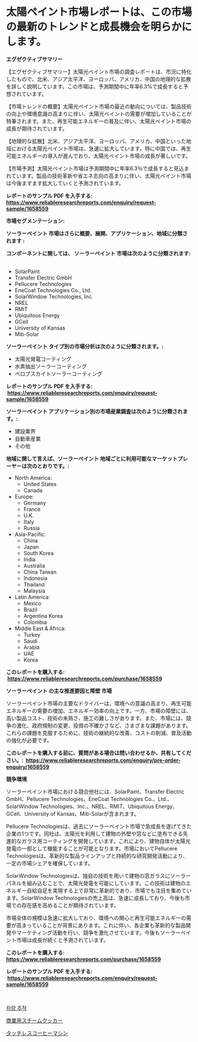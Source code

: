<p><h1>太陽ペイント市場レポートは、この市場の最新のトレンドと成長機会を明らかにします。</h1></p><p><strong>エグゼクティブサマリー</strong></p>
<p><p>【エグゼクティブサマリー】太陽光ペイント市場の調査レポートは、市況に特化したもので、北米、アジア太平洋、ヨーロッパ、アメリカ、中国の地理的な拡散を詳しく説明しています。この市場は、予測期間中に年率6.3%で成長すると予想されています。</p><p>【市場トレンドの概要】太陽光ペイント市場の最近の動向については、製品技術の向上や環境意識の高まりに伴い、太陽光ペイントの需要が増加していることが特筆されます。また、再生可能エネルギーの普及に伴い、太陽光ペイント市場の成長が期待されています。</p><p>【地理的な拡散】北米、アジア太平洋、ヨーロッパ、アメリカ、中国といった地域における太陽光ペイント市場は、急速に拡大しています。特に中国では、再生可能エネルギーの導入が進んでおり、太陽光ペイント市場の成長が著しいです。</p><p>【市場予測】太陽光ペイント市場は予測期間中に年率6.3％で成長すると見込まれています。製品の技術革新や省エネ志向の高まりに伴い、太陽光ペイント市場は今後ますます拡大していくと予測されています。</p></p>
<p><strong>レポートのサンプル PDF を入手する: <a href="https://www.reliableresearchreports.com/enquiry/request-sample/1658559">https://www.reliableresearchreports.com/enquiry/request-sample/1658559</a></strong></p>
<p><strong>市場セグメンテーション:</strong></p>
<p><strong> ソーラーペイント 市場はさらに概要、展開、アプリケーション、地域に分類されます :</strong></p>
<p><strong>コンポーネントに関しては、 ソーラーペイント 市場は次のように分類されます: &nbsp;</strong></p>
<p><ul><li>SolarPaint</li><li>Transfer Electric GmbH</li><li>Pellucere Technologies</li><li>EneCoat Technologies Co., Ltd.</li><li>SolarWindow Technologies, Inc.</li><li>NREL</li><li>RMIT</li><li>Ubiquitous Energy</li><li>GCell</li><li>University of Kansas</li><li>Mib-Solar</li></ul></p>
<p><strong> ソーラーペイント タイプ別の市場分析は次のように分類されます。:</strong></p>
<p><ul><li>太陽光発電コーティング</li><li>水素抽出ソーラーコーティング</li><li>ペロブスカイトソーラーコーティング</li></ul></p>
<p><strong>レポートのサンプル PDF を入手する: &nbsp;<a href="https://www.reliableresearchreports.com/enquiry/request-sample/1658559">https://www.reliableresearchreports.com/enquiry/request-sample/1658559</a></strong></p>
<p><strong> ソーラーペイント アプリケーション別の市場産業調査は次のように分類されます。:</strong></p>
<p><ul><li>建設業界</li><li>自動車産業</li><li>その他</li></ul></p>
<p><strong>地域に関して言えば、ソーラーペイント 地域ごとに利用可能なマーケットプレーヤーは次のとおりです。:</strong></p>
<p><ul>
    <li>
        North America:
        <ul>
            <li>United States</li>
            <li>Canada</li>
        </ul>
    </li>
    <li>
        Europe:
        <ul>
            <li>Germany</li>
            <li>France</li>
            <li>U.K.</li>
            <li>Italy</li>
            <li>Russia</li>
        </ul>
    </li>
    <li>
        Asia-Pacific:
        <ul>
            <li>China</li>
            <li>Japan</li>
            <li>South Korea</li>
            <li>India</li>
            <li>Australia</li>
            <li>China Taiwan</li>
            <li>Indonesia</li>
            <li>Thailand</li>
            <li>Malaysia</li>
        </ul>
    </li>
    <li>
        Latin America:
        <ul>
            <li>Mexico</li>
            <li>Brazil</li>
            <li>Argentina Korea</li>
            <li>Colombia</li>
        </ul>
    </li>
    <li>
        Middle East & Africa:
        <ul>
            <li>Turkey</li>
            <li>Saudi</li>
            <li>Arabia</li>
            <li>UAE</li>
            <li>Korea</li>
        </ul>
    </li>
    </ul></p>
<p><strong>このレポートを購入する: &nbsp;<a href="https://www.reliableresearchreports.com/purchase/1658559">https://www.reliableresearchreports.com/purchase/1658559</a></strong></p>
<p><strong>ソーラーペイント の主な推進要因と障壁 市場</strong></p>
<p><p>ソーラーペイント市場の主要なドライバーは、環境への意識の高まり、再生可能エネルギーの需要の増加、エネルギー効率の向上です。一方、市場の障壁には、高い製品コスト、技術の未熟さ、施工の難しさがあります。また、市場には、競争の激化、政府規制の変更、投資の不確かさなど、さまざまな課題があります。これらの課題を克服するために、技術の継続的な改善、コストの削減、普及活動の強化が必要です。</p></p>
<p><strong>このレポートを購入する前に、質問がある場合は問い合わせるか、共有してください。:&nbsp; <a href="https://www.reliableresearchreports.com/enquiry/pre-order-enquiry/1658559">https://www.reliableresearchreports.com/enquiry/pre-order-enquiry/1658559</a></strong></p>
<p><strong>競争環境</strong></p>
<p><p>ソーラーペイント市場における競合他社には、SolarPaint、Transfer Electric GmbH、Pellucere Technologies、EneCoat Technologies Co.、Ltd.、SolarWindow Technologies、Inc.、NREL、RMIT、Ubiquitous Energy、GCell、University of Kansas、Mib-Solarが含まれます。</p><p>Pellucere Technologiesは、過去にソーラーペイント市場で急成長を遂げてきた企業の1つです。同社は、太陽光を利用して建物の外壁や窓などに塗布できる先進的なガラス用コーティングを開発しています。これにより、建物自体が太陽光発電の一部として機能することが可能となります。市場においてPellucere Technologiesは、革新的な製品ラインアップと持続的な研究開発活動により、一定の市場シェアを確保しています。</p><p>SolarWindow Technologiesは、独自の技術を用いて建物の窓ガラスにソーラーパネルを組み込むことで、太陽光発電を可能にしています。この技術は建物のエネルギー自給自足を実現する上で非常に革新的であり、市場でも注目を集めています。SolarWindow Technologiesの売上高は、急速に成長しており、今後も市場での存在感を高めることが期待されています。</p><p>市場全体の規模は急速に拡大しており、環境への関心と再生可能エネルギーの需要が高まっていることが背景にあります。これに伴い、各企業も革新的な製品開発やマーケティング活動を行い、競争を激化させています。今後もソーラーペイント市場は成長が続くと予測されています。</p></p>
<p><strong>このレポートを購入する: &nbsp; <a href="https://www.reliableresearchreports.com/purchase/1658559">https://www.reliableresearchreports.com/purchase/1658559</a></strong></p>
<p><strong>レポートのサンプル PDF を入手する: &nbsp;<a href="https://www.reliableresearchreports.com/enquiry/request-sample/1658559">https://www.reliableresearchreports.com/enquiry/request-sample/1658559</a></strong><strong></strong></p>
<p>&nbsp;</p>
<p><p><a href="https://github.com/RichardLueilwitz787/Market-Research-Report-List-1/blob/main/199375911589.md">차량 추적</a></p><p><a href="https://github.com/JacksonWiza1924/Market-Research-Report-List-1/blob/main/160145412313.md">商業用スチームクッカー</a></p><p><a href="https://github.com/Calvi3ynJerde867/Market-Research-Report-List-1/blob/main/641334612312.md">タッチレスコーヒーマシン</a></p></p>